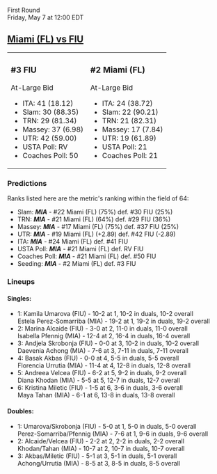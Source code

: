 First Round  
Friday, May 7 at 12:00 EDT
## [Miami (FL) vs FIU](https://www.ncaa.com/game/5833652) 

<table><tr><td>  

### #3 FIU  

At-Large Bid  
- ITA: 41 (18.12)  
- Slam: 30 (88.35)  
- TRN: 29 (81.34)  
- Massey: 37 (6.98)  
- UTR: 42 (59.00)  
- USTA Poll: RV  
- Coaches Poll: 50  

</td><td>  

### #2 Miami (FL)  

At-Large Bid  
- ITA: 24 (38.72)  
- Slam: 22 (90.21)  
- TRN: 21 (82.31)  
- Massey: 17 (7.84)  
- UTR: 19 (61.89)  
- USTA Poll: 21  
- Coaches Poll: 21  

</td></tr></table>  

 ### Predictions  

Ranks listed here are the metric's ranking within the field of 64:  
- Slam: ***MIA*** - #22 Miami (FL) (75%) def. #30 FIU (25%)  
- TRN: ***MIA*** - #21 Miami (FL) (64%) def. #29 FIU (36%)  
- Massey: ***MIA*** - #17 Miami (FL) (75%) def. #37 FIU (25%)  
- UTR: ***MIA*** - #19 Miami (FL) (+2.89) def. #42 FIU (-2.89)  
- ITA: ***MIA*** - #24 Miami (FL) def. #41 FIU  
- USTA Poll: ***MIA*** - #21 Miami (FL) def. RV FIU  
- Coaches Poll: ***MIA*** - #21 Miami (FL) def. #50 FIU  
- Seeding: ***MIA*** - #2 Miami (FL) def. #3 FIU  

 ### Lineups  

 #### Singles:  
- 1: Kamila Umarova (FIU) - 10-2 at 1, 10-2 in duals, 10-2 overall  
    Estela Perez-Somarriba (MIA) - 19-2 at 1, 19-2 in duals, 19-2 overall  
- 2: Marina Alcaide (FIU) - 3-0 at 2, 11-0 in duals, 11-0 overall  
    Isabella Pfennig (MIA) - 12-4 at 2, 16-4 in duals, 16-4 overall  
- 3: Andjela Skrobonja (FIU) - 0-0 at 3, 10-2 in duals, 10-2 overall  
    Daevenia Achong (MIA) - 7-6 at 3, 7-11 in duals, 7-11 overall  
- 4: Basak Akbas (FIU) - 0-0 at 4, 5-5 in duals, 5-5 overall  
    Florencia Urrutia (MIA) - 11-4 at 4, 12-8 in duals, 12-8 overall  
- 5: Andreea Velcea (FIU) - 6-2 at 5, 9-2 in duals, 9-2 overall  
    Diana Khodan (MIA) - 5-5 at 5, 12-7 in duals, 12-7 overall  
- 6: Kristina Miletic (FIU) - 1-5 at 6, 3-6 in duals, 3-6 overall  
    Maya Tahan (MIA) - 6-1 at 6, 13-8 in duals, 13-8 overall  

 #### Doubles:  
- 1: Umarova/Skrobonja (FIU) - 5-0 at 1, 5-0 in duals, 5-0 overall  
    Perez-Somarriba/Pfennig (MIA) - 7-6 at 1, 9-6 in duals, 9-6 overall  
- 2: Alcaide/Velcea (FIU) - 2-2 at 2, 2-2 in duals, 2-2 overall  
    Khodan/Tahan (MIA) - 10-7 at 2, 10-7 in duals, 10-7 overall  
- 3: Akbas/Miletic (FIU) - 5-1 at 3, 5-1 in duals, 5-1 overall  
    Achong/Urrutia (MIA) - 8-5 at 3, 8-5 in duals, 8-5 overall  